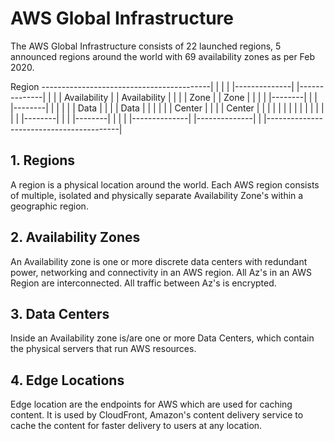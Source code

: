 # AWS Global Infrastructure

The AWS Global Infrastructure consists of 22 launched regions, 5 announced regions around the world with 69 availability zones as per Feb 2020.

Region
------------------------------------------|
|                                         |
|  |--------------|    |--------------|   |
|  | Availability |    | Availability |   |
|  |    Zone      |    |     Zone     |   |
|  |  |--------|  |    |  |--------|  |   |
|  |  |  Data  |  |    |  |  Data  |  |   |
|  |  | Center |  |    |  | Center |  |   |
|  |  |        |  |    |  |        |  |   |
|  |  |--------|  |    |  |--------|  |   |
|  |--------------|    |--------------|   |
|-----------------------------------------|

## 1. Regions

A region is a physical location around the world. Each AWS region consists of multiple, isolated and physically separate Availability Zone's within a geographic region.


## 2. Availability Zones

An Availability zone is one or more discrete data centers with redundant power, networking and connectivity in an AWS region. All Az's in an AWS Region are interconnected. All traffic between Az's is encrypted.

## 3. Data Centers

Inside an Availability zone is/are one or more Data Centers, which contain the physical servers that run AWS resources.

## 4. Edge Locations

Edge location are the endpoints for AWS which are used for caching content. It is used by CloudFront, Amazon's content delivery service to cache the content for faster delivery to users at any location.

